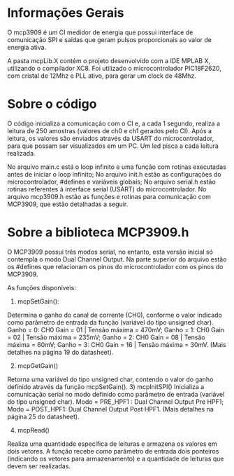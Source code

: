 # Informações Gerais

O mcp3909 é um CI medidor de energia que possui interface de comunicação SPI e saídas que geram pulsos proporcionais ao valor de energia ativa.

A pasta mcpLib.X contém o projeto desenvolvido com a IDE MPLAB X, utilizando o compilador XC8. Foi utilizado o microcontrolador PIC18F2620, com cristal de 12Mhz e PLL ativo, para gerar um clock de 48Mhz.

# Sobre o código

O código inicializa a comunicação com o CI e, a cada 1 segundo, realiza a leitura de 250 amostras (valores de ch0 e ch1 gerados pelo CI). Após a leitura, os valores são enviados através da USART do microcontrolador, para que possam ser visualizados em um PC. Um led pisca a cada leitura realizada.

No arquivo main.c está o loop infinito e uma função com rotinas executadas antes de iniciar o loop infinito;
No arquivo init.h estão as configurações do microcontrolador, #defines e variáveis globais;
No arquivo serial.h estão rotinas referentes à interface serial (USART) do microcontrolador.
No arquivo mcp3909.h estão as funções e rotinas para comunicação com MCP3909, que estão detalhadas a seguir.

# Sobre a biblioteca MCP3909.h
O MCP3909 possui três modos serial, no entanto, esta versão inicial só contempla o modo Dual Channel Output. 
Na parte superior do arquivo estão os #defines que relacionam os pinos do microcontrolador com os pinos do MCP3909.

As funções disponíveis:

1)	mcpSetGain():

Determina o ganho do canal de corrente (CH0), conforme o valor indicado como parâmetro de entrada da função (variável do tipo unsigned char).
Ganho = 0: CH0 Gain = 01 | Tensão máxima = 470mV;
Ganho = 1: CH0 Gain = 02 | Tensão máxima = 235mV;
Ganho = 2: CH0 Gain = 08 | Tensão máxima = 60mV;
Ganho = 3: CH0 Gain = 16 | Tensão máxima = 30mV.
(Mais detalhes na página 19 do datasheet).

2)	mcpGetGain()

Retorna uma variável do tipo unsigned char, contendo o valor do ganho definido através da função mcpSetGain().
3)	mcpInitSPI()
Inicializa a comunicação serial no modo definido como parâmetro de entrada (variável do tipo unsigned char).
Modo = PRE_HPF1 : Dual Channel Output Pre HPF1;
Modo = POST_HPF1: Dual Channel Output Post HPF1.
(Mais detalhes na página 25 do datasheet).

4)	mcpRead()

Realiza uma quantidade específica de leituras e armazena os valores em dois vetores. A função recebe como parâmetro de entrada dois ponteiros (indicando os vetores para armazenamento) e a quantidade de leituras que devem ser realizadas.

